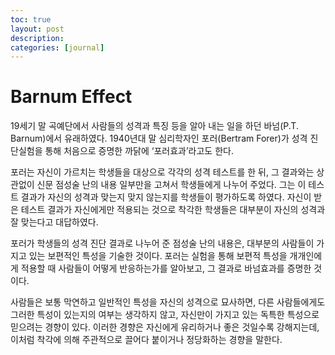 ```yaml
---
toc: true
layout: post
description:
categories: [journal]
---
```

# Barnum Effect

19세기 말 곡예단에서 사람들의 성격과 특징 등을 알아 내는 일을 하던 바넘(P.T. Barnum)에서 유래하였다. 1940년대 말 심리학자인 포러(Bertram Forer)가 성격 진단실험을 통해 처음으로 증명한 까닭에 ‘포러효과’라고도 한다.

포러는 자신이 가르치는 학생들을 대상으로 각각의 성격 테스트를 한 뒤, 그 결과와는 상관없이 신문 점성술 난의 내용 일부만을 고쳐서 학생들에게 나누어 주었다. 그는 이 테스트 결과가 자신의 성격과 맞는지 맞지 않는지를 학생들이 평가하도록 하였다. 자신이 받은 테스트 결과가 자신에게만 적용되는 것으로 착각한 학생들은 대부분이 자신의 성격과 잘 맞는다고 대답하였다.

포러가 학생들의 성격 진단 결과로 나누어 준 점성술 난의 내용은, 대부분의 사람들이 가지고 있는 보편적인 특성을 기술한 것이다. 포러는 실험을 통해 보편적 특성을 개개인에게 적용할 때 사람들이 어떻게 반응하는가를 알아보고, 그 결과로 바넘효과를 증명한 것이다.

사람들은 보통 막연하고 일반적인 특성을 자신의 성격으로 묘사하면, 다른 사람들에게도 그러한 특성이 있는지의 여부는 생각하지 않고, 자신만이 가지고 있는 독특한 특성으로 믿으려는 경향이 있다. 이러한 경향은 자신에게 유리하거나 좋은 것일수록 강해지는데, 이처럼 착각에 의해 주관적으로 끌어다 붙이거나 정당화하는 경향을 말한다.